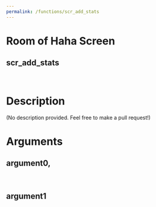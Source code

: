 ```yaml
---
permalink: /functions/scr_add_stats
---
```

# Room of Haha Screen  
## scr_add_stats  
&nbsp;  
# Description  
(No description provided. Feel free to make a pull request!) 
&nbsp;  
# Arguments
## argument0, 

&nbsp;  
## argument1

&nbsp;  


